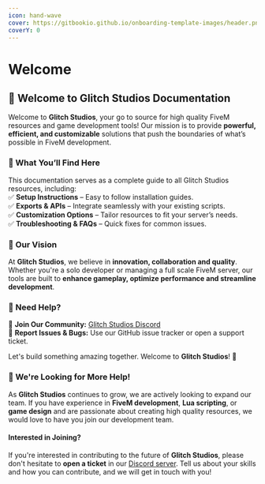 ```yaml
---
icon: hand-wave
cover: https://gitbookio.github.io/onboarding-template-images/header.png
coverY: 0
---
```


# Welcome

## 🚀 Welcome to **Glitch Studios Documentation**

Welcome to **Glitch Studios**, your go to source for high quality FiveM resources and game development tools! Our mission is to provide **powerful, efficient, and customizable** solutions that push the boundaries of what’s possible in FiveM development.

### 📖 What You’ll Find Here

This documentation serves as a complete guide to all Glitch Studios resources, including:\
✅ **Setup Instructions** – Easy to follow installation guides.\
✅ **Exports & APIs** – Integrate seamlessly with your existing scripts.\
✅ **Customization Options** – Tailor resources to fit your server’s needs.\
✅ **Troubleshooting & FAQs** – Quick fixes for common issues.

### 🎯 Our Vision

At **Glitch Studios**, we believe in **innovation, collaboration and quality**. Whether you're a solo developer or managing a full scale FiveM server, our tools are built to **enhance gameplay, optimize performance and streamline development**.

### 💬 Need Help?

🔹 **Join Our Community:** [Glitch Studios Discord](https://discord.gg/PAQX8ANEfw)\
🔹 **Report Issues & Bugs:** Use our GitHub issue tracker or open a support ticket.

Let's build something amazing together. Welcome to **Glitch Studios**! 🚀

### 👥 We're Looking for More Help!

As **Glitch Studios** continues to grow, we are actively looking to expand our team. If you have experience in **FiveM development**, **Lua scripting**, or **game design** and are passionate about creating high quality resources, we would love to have you join our development team.

#### Interested in Joining?

If you're interested in contributing to the future of **Glitch Studios**, please don't hesitate to **open a ticket** in our [Discord server](https://discord.com/invite/PAQX8ANEfw). Tell us about your skills and how you can contribute, and we will get in touch with you!
